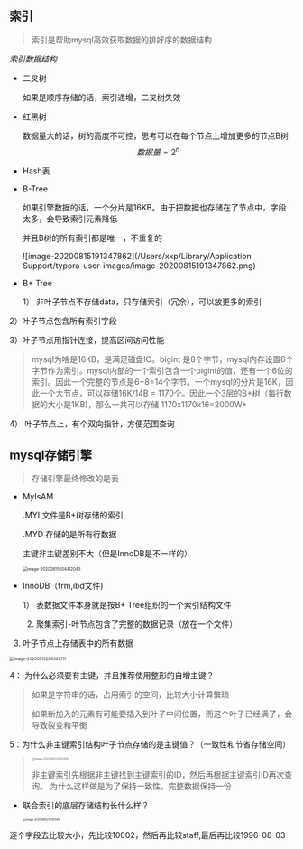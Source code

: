 ##  索引

> 索引是帮助mysql高效获取数据的排好序的数据结构

*索引数据结构*

* 二叉树

  如果是顺序存储的话，索引递增，二叉树失效

* 红黑树

  数据量大的话，树的高度不可控，思考可以在每个节点上增加更多的节点B树
  $$
  数据量=2^n
  $$
  

* Hash表

  

* B-Tree

  如果引擎数据的话，一个分片是16KB。由于把数据也存储在了节点中，字段太多，会导致索引元素降低

  并且B树的所有索引都是唯一，不重复的

  ![image-20200815191347862](/Users/xxp/Library/Application Support/typora-user-images/image-20200815191347862.png)

* B+ Tree

  1） 非叶子节点不存储data，只存储索引（冗余），可以放更多的索引

 2）叶子节点包含所有索引字段

 3）叶子节点用指针连接，提高区间访问性能

> mysql为啥是16KB，是满足磁盘IO。bigint 是8个字节，mysql内存设置6个字节作为索引。mysql内部的一个索引包含一个bigint的值，还有一个6位的索引。因此一个完整的节点是6+8=14个字节。一个mysql的分片是16K，因此一个大节点，可以存储16K/14B = 1170个。因此一个3层的B+树（每行数据的大小是1KB)，那么一共可以存储 1170x1170x16=2000W+

4） 叶子节点上，有个双向指针，方便范围查询



## mysql存储引擎

> 存储引擎最终修改的是表

* MyIsAM

  .MYI  文件是B+树存储的索引

  .MYD 存储的是所有行数据

  主键非主键差别不大（但是InnoDB是不一样的）

  <img src="/Users/xxp/Library/Application Support/typora-user-images/image-20200815204412043.png" alt="image-20200815204412043" style="zoom:50%;" />

* InnoDB（frm,ibd文件)

  1） 表数据文件本身就是按B+ Tree组织的一个索引结构文件

  2)   聚集索引-叶节点包含了完整的数据记录（放在一个文件）

 3)  叶子节点上存储表中的所有数据

<img src="/Users/xxp/Library/Application Support/typora-user-images/image-20200815204345711.png" alt="image-20200815204345711 " style="zoom:50%;" />

4： 为什么必须要有主键，并且推荐使用整形的自增主键？

>  如果是字符串的话，占用索引的空间，比较大小计算繁琐
>
>  如果新加入的元素有可能要插入到叶子中间位置，而这个叶子已经满了，会导致裂变和平衡

5：为什么非主键索引结构叶子节点存储的是主键值？（一致性和节省存储空间）

> <img src="/Users/xxp/Library/Application Support/typora-user-images/image-20200815205512684.png" alt="image-20200815205512684 " style="zoom:33%;" />
>
> 非主键索引先根据非主键找到主键索引的ID，然后再根据主键索引ID再次查询。  为什么这样做是为了保持一致性，完整数据保持一份

* 联合索引的底层存储结构长什么样？

  <img src="/Users/xxp/Library/Application Support/typora-user-images/image-20200815210120560.png" alt="image-20200815210120560" style="zoom:33%;" />

逐个字段去比较大小，先比较10002，然后再比较staff,最后再比较1996-08-03







